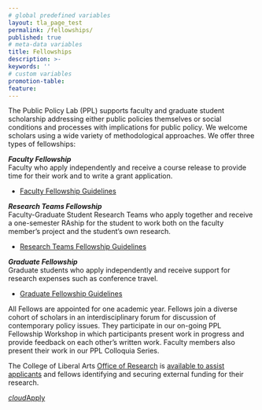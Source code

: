```yaml
---
# global predefined variables
layout: tla_page_test
permalink: /fellowships/
published: true
# meta-data variables
title: Fellowships
description: >-
keywords: ''
# custom variables
promotion-table: 
feature: 
---
```

The Public Policy Lab (PPL) supports faculty and graduate student scholarship addressing either public policies themselves or social conditions and processes with implications for public policy. We welcome scholars using a wide variety of methodological approaches. We offer three types of fellowships:

**_Faculty Fellowship_**<br>
Faculty who apply independently and receive a course release to provide time for their work and to write a grant application.

- [Faculty Fellowship Guidelines](https://liberalarts.temple.edu/sites/liberalarts/files/20-21%20Faculty%20Fellowship.pdf)

**_Research Teams Fellowship_**<br>
Faculty-Graduate Student Research Teams who apply together and receive a one-semester RAship for the student to work both on the faculty member’s project and the student’s own research.

- [Research Teams Fellowship Guidelines](https://liberalarts.temple.edu/sites/liberalarts/files/20-21%20Research%20Teams.pdf)

**_Graduate Fellowship_**<br>
Graduate students who apply independently and receive support for research expenses such as conference travel.

- [Graduate Fellowship Guidelines](https://liberalarts.temple.edu/sites/liberalarts/files/20-21%20Graduate%20Fellowship.pdf)

All Fellows are appointed for one academic year. Fellows join a diverse cohort of scholars in an interdisciplinary forum for discussion of contemporary policy issues. They participate in our on-going PPL Fellowship Workshop in which participants present work in progress and provide feedback on each other’s written work. Faculty members also present their work in our PPL Colloquia Series.

The College of Liberal Arts [Office of Research](https://liberalarts.temple.edu/research) is [available to assist applicants](https://www.cla.temple.edu/public-policy-lab/media/CLA-Grant-Support-Services.pdf) and fellows identifying and securing external funding for their research.

<a class="waves-effect waves-light btn-large" href="https://forms.gle/4YcND59zY2RCVryN8"><i class="material-icons left">cloud</i>Apply</a>
    
